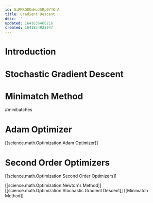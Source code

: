 ```yaml
---
id: GiPKRG8QmHoJSRp0Y4KrA
title: Gradient Descent
desc: ''
updated: 1641836466216
created: 1641834928947
---
```


# Introduction

# Stochastic Gradient Descent

# Minimatch Method
#minibatches

# Adam Optimizer
[[science.math.Optimization.Adam Optimizer]]

# Second Order Optimizers
[[science.math.Optimization.Second Order Optimizers]]


[[science.math.Optimization.Newton's Method]]
[[science.math.Optimization.Stochastic Gradient Descent]]
[[Minimatch Method]]


